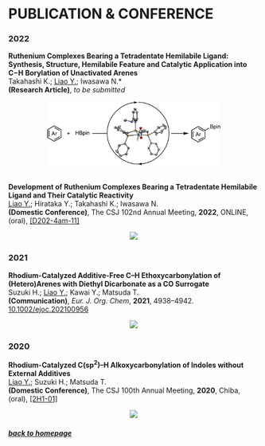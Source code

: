 
# PUBLICATION & CONFERENCE

### 2022
**Ruthenium Complexes Bearing a Tetradentate Hemilabile Ligand: Synthesis, Structure, Hemilabile Feature and Catalytic Application into C−H Borylation of Unactivated Arenes** <br>
Takahashi K.; <u>Liao Y.</u>; Iwasawa N.\* <br>
**(Research Article)**, *to be submitted*
<div align=center><img src="https://raw.githubusercontent.com/liaoym0610/liaoym0610.github.io/main/2022_borylation.png" width="350px"></div>

<br>

**Development of Ruthenium Complexes Bearing a Tetradentate Hemilabile Ligand and Their Catalytic Reactivity** <br>
<u>Liao Y.</u>; Hirataka Y.; Takahashi K.; Iwasawa N. <br>
**(Domestic Conference)**, The CSJ 102nd Annual Meeting, **2022**, ONLINE, (oral), [[D202-4am-11]](https://confit.atlas.jp/guide/event/csj102nd/subject/D202-4am-11/tables?cryptoId=)
<div align=center><img src="https://liaoym0610.github.io/714B79B4-CA47-4A91-B24D-0B18D719DF67.png" width="350px"></div>

### 2021
**Rhodium-Catalyzed Additive-Free C–H Ethoxycarbonylation of (Hetero)Arenes with Diethyl Dicarbonate as a CO Surrogate** <br>
Suzuki H.; <u>Liao Y.</u>; Kawai Y.; Matsuda T.<br>
**(Communication)**, *Eur. J. Org. Chem*, **2021**, 4938–4942. [10.1002/ejoc.202100956](https://doi.org/10.1002/ejoc.202100956)
<div align=center><img src="https://chemistry-europe.onlinelibrary.wiley.com/cms/asset/15adfe87-228b-4fc1-8b23-e47ae8fdc4a6/ejoc202100956-toc-0001-m.jpg" width="350px"></div><script type='text/javascript' src='https://d1bxh8uas1mnw7.cloudfront.net/assets/embed.js'></script>
<div data-badge-popover="right" data-badge-type="1" data-doi="10.1002/ejoc.202100956" data-hide-no-mentions="true" class="altmetric-embed"></div>

### 2020
**Rhodium-Catalyzed C(sp<sup>2</sup>)–H Alkoxycarbonylation of Indoles without External Additives** <br>
<u>Liao Y.</u>; Suzuki H.; Matsuda T. <br>
**(Domestic Conference)**, The CSJ 100th Annual Meeting, **2020**, Chiba, (oral), [[2H1-01]](https://confit.atlas.jp/guide/event/csj100th/subject/2H1-01/class?cryptoId=)
<div align=center><img src="https://liaoym0610.github.io/9D16328D-CFE8-49EF-9F69-71E2FF17A544.png" width="350px"></div>

##### [back to homepage](https://liaoym0610.github.io)
